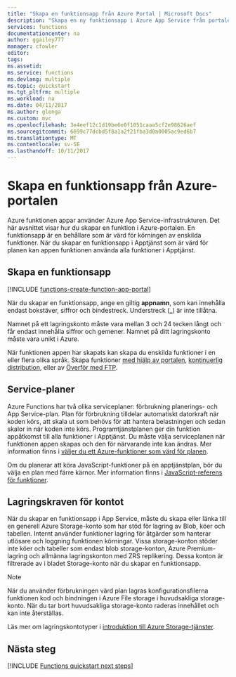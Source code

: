 ```yaml
---
title: "Skapa en funktionsapp från Azure Portal | Microsoft Docs"
description: "Skapa en ny funktionsapp i Azure App Service från portalen."
services: functions
documentationcenter: na
author: ggailey777
manager: cfowler
editor: 
tags: 
ms.assetid: 
ms.service: functions
ms.devlang: multiple
ms.topic: quickstart
ms.tgt_pltfrm: multiple
ms.workload: na
ms.date: 04/11/2017
ms.author: glenga
ms.custom: mvc
ms.openlocfilehash: 3e4eef12c1d19be6e0f1051caaa5cf2e98626aef
ms.sourcegitcommit: 6699c77dcbd5f8a1a2f21fba3d0a0005ac9ed6b7
ms.translationtype: MT
ms.contentlocale: sv-SE
ms.lasthandoff: 10/11/2017
---
```

# <a name="create-a-function-app-from-the-azure-portal"></a>Skapa en funktionsapp från Azure-portalen

Azure funktionen appar använder Azure App Service-infrastrukturen. Det här avsnittet visar hur du skapar en funktion i Azure-portalen. En funktionsapp är en behållare som är värd för körningen av enskilda funktioner. När du skapar en funktionsapp i Apptjänst som är värd för planen kan appen funktionen använda alla funktioner i Apptjänst.

## <a name="create-a-function-app"></a>Skapa en funktionsapp

[!INCLUDE [functions-create-function-app-portal](../../includes/functions-create-function-app-portal.md)]

När du skapar en funktionsapp, ange en giltig **appnamn**, som kan innehålla endast bokstäver, siffror och bindestreck. Understreck (**_**) är inte tillåtna.

Namnet på ett lagringskonto måste vara mellan 3 och 24 tecken långt och får endast innehålla siffror och gemener. Namnet på ditt lagringskonto måste vara unikt i Azure. 

När funktionen appen har skapats kan skapa du enskilda funktioner i en eller flera olika språk. Skapa funktioner [med hjälp av portalen](functions-create-first-azure-function.md#create-function), [kontinuerlig distribution](functions-continuous-deployment.md), eller av [Överför med FTP](https://github.com/projectkudu/kudu/wiki/Accessing-files-via-ftp).

## <a name="service-plans"></a>Service-planer

Azure Functions har två olika serviceplaner: förbrukning planerings- och App Service-plan. Plan för förbrukning tilldelar automatiskt datorkraft när koden körs, att skala ut som behövs för att hantera belastningen och sedan skalor in när koden inte körs. Programtjänstplanen ger din funktion appåtkomst till alla funktioner i Apptjänst. Du måste välja serviceplanen när funktionen appen skapas och den för närvarande inte kan ändras. Mer information finns i [väljer du ett Azure-funktioner som värd för planen](functions-scale.md).

Om du planerar att köra JavaScript-funktioner på en apptjänstplan, bör du välja en plan med färre kärnor. Mer information finns i [JavaScript-referens för funktioner](functions-reference-node.md#choose-single-core-app-service-plans).

<a name="storage-account-requirements"></a>

## <a name="storage-account-requirements"></a>Lagringskraven för kontot

När du skapar en funktionsapp i App Service, måste du skapa eller länka till en generell Azure Storage-konto som har stöd för lagring av Blob, köer och tabellen. Internt använder funktioner lagring för åtgärder som hanterar utlösare och loggning funktionen körningar. Vissa storage-konton stöder inte köer och tabeller som endast blob storage-konton, Azure Premium-lagring och allmänna lagringskonton med ZRS replikering. Dessa konton är filtrerade av i bladet Storage-konto när du skapar en funktionsapp.

>[!NOTE]
>När du använder förbrukningen värd plan lagras konfigurationsfilerna funktionen kod och bindningen i Azure File storage i huvudsakliga storage-konto. När du tar bort huvudsakliga storage-konto raderas innehållet och kan inte återställas.

Läs mer om lagringskontotyper i [introduktion till Azure Storage-tjänster](../storage/common/storage-introduction.md#introducing-the-azure-storage-services). 

## <a name="next-steps"></a>Nästa steg

[!INCLUDE [Functions quickstart next steps](../../includes/functions-quickstart-next-steps.md)]



